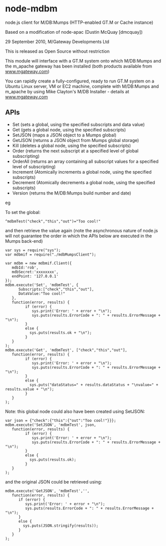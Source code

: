 # node-mdbm
 
node.js client for M/DB:Mumps (HTTP-enabled GT.M or Cache instance)

Based on a modification of node-apac (Dustin McQuay [dmcquay])

29 September 2010, M/Gateway Developments Ltd

This is released as Open Source without restriction


This module will interface with a GT.M system onto which M/DB:Mumps and the m_apache
gateway has been installed (both products available from www.mgateway.com)

You can rapidly create a fully-configured, ready to run GT.M system on a Ubuntu Linux 
server, VM or EC2 machine, complete with M/DB:Mumps and m_apache by using Mike 
Clayton's M/DB Installer - details at www.mgateway.com

## APIs

- Set       (sets a global, using the specified subscripts and data value)
- Get       (gets a global node, using the specified subscripts)
- SetJSON   (maps a JSON object to a Mumps global)
- GetJSON   (returns a JSON object from Mumps global storage)
- Kill      (deletes a global node, using the specified subscripts)
- Order     (returns the next subscript at a specified level of global subscripting)
- OrderAll  (returns an array containing all subscript values for a specified level of subscripting)
- Increment (Atomically increments a global node, using the specified subscripts)
- Decrement (Atomically decrements a global node, using the specified subscripts)
- Version   (returns the M/DB:Mumps build number and date)

eg

To set the global:  


    ^mdbmTest("check","this","out")="Too cool!"

   
and then retrieve the value again (note the asynchronous nature of node.js will 
not guarantee the order in which the APIs below are executed in the Mumps back-end)


    var sys = require("sys");
    var mdbmif = require("./mdbMumpsClient");
    
    var mdbm = new mdbmif.Client({
       mdbId:'rob',
       mdbSecret:'xxxxxxxx',
       endPoint: '127.0.0.1'
    });
    mdbm.execute('Set', 'mdbmTest', {
          Subscripts:["check","this","out"],
          DataValue:"Too cool!"
       },
       function(error, results) {
             if (error) { 
                sys.print('Error: ' + error + "\n");
                sys.puts(results.ErrorCode + ": " + results.ErrorMessage + "\n");
             }
             else {
               sys.puts(results.ok + "\n");
             }
       }
    );
    mdbm.execute('Get', 'mdbmTest', ["check","this","out"],
       function(error, results) {
             if (error) {
                sys.print('Error: ' + error + "\n");
                sys.puts(results.ErrorCode + ": " + results.ErrorMessage + "\n");
             }
             else {
               sys.puts("dataStatus=" + results.dataStatus + "\nvalue=" + results.value + "\n");
             }
       }
    );

Note: this global node could also have been created using SetJSON:

    var json = {"check":{"this":{"out":"Too cool!"}}};
    mdbm.execute('SetJSON', 'mdbmTest', json,
       function(error, results) {
             if (error) { 
                sys.print('Error: ' + error + "\n");
                sys.puts(results.ErrorCode + ": " + results.ErrorMessage + "\n"); 
             }
             else {
               sys.puts(results.ok);
             }
       }
    );
 
and the original JSON could be retrieved using:

    mdbm.execute('GetJSON', 'mdbmTest','',
       function(error, results) {
          if (error) { 
             sys.print('Error: ' + error + "\n"); 
             sys.puts(results.ErrorCode + ": " + results.ErrorMessage + "\n"); 
          }
          else {
            sys.puts(JSON.stringify(results));
          }
       }
    );
